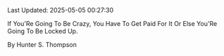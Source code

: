 Last Updated: 2025-05-05 00:27:30

If You'Re Going To Be Crazy, You Have To Get Paid For It Or Else You'Re Going To Be Locked Up.

By Hunter S. Thompson